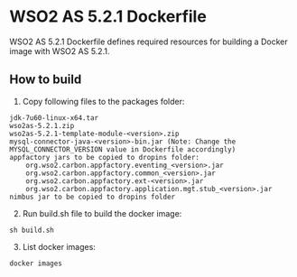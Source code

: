 # WSO2 AS 5.2.1 Dockerfile

WSO2 AS 5.2.1 Dockerfile defines required resources for building a Docker image with WSO2 AS 5.2.1.

## How to build

1. Copy following files to the packages folder:
```
jdk-7u60-linux-x64.tar
wso2as-5.2.1.zip
wso2as-5.2.1-template-module-<version>.zip
mysql-connector-java-<version>-bin.jar (Note: Change the MYSQL_CONNECTOR_VERSION value in Dockerfile accordingly)
appfactory jars to be copied to dropins folder:
    org.wso2.carbon.appfactory.eventing_<version>.jar
    org.wso2.carbon.appfactory.common_<version>.jar
    org.wso2.carbon.appfactory.ext-<version>.jar
    org.wso2.carbon.appfactory.application.mgt.stub_<version>.jar
nimbus jar to be copied to dropins folder
```

2. Run build.sh file to build the docker image:
```
sh build.sh
```

3. List docker images:
```
docker images
```